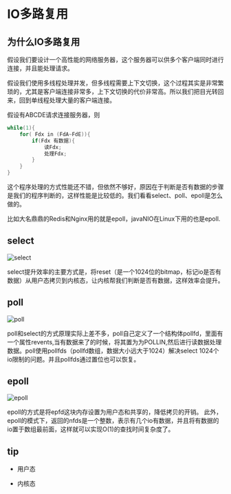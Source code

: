 # IO多路复用

## 为什么IO多路复用

假设我们要设计一个高性能的网络服务器，这个服务器可以供多个客户端同时进行连接，并且能处理请求。

假设我们使用多线程处理并发，但多线程需要上下文切换，这个过程其实是非常繁琐的，尤其是客户端连接非常多，上下文切换的代价非常高。所以我们把目光转回来，回到单线程处理大量的客户端连接。

假设有ABCDE请求连接服务器，则
```c
while(1){
    for( Fdx in (FdA~FdE)){
        if(Fdx 有数据){
            读Fdx;
            处理Fdx;
        }
    }
}
```

这个程序处理的方式性能还不错，但依然不够好，原因在于判断是否有数据的步骤是我们的程序判断的，这样性能是比较低的。我们看看select、poll、epoll是怎么做的。

比如大名鼎鼎的Redis和Nginx用的就是epoll，javaNIO在Linux下用的也是epoll.

## select

![select](https://note.obs.cn-north-4.myhuaweicloud.com/select.png)

select提升效率的主要方式是，将reset（是一个1024位的bitmap，标记io是否有数据）从用户态拷贝到内核态，让内核帮我们判断是否有数据，这样效率会提升。

## poll

![poll](https://note.obs.cn-north-4.myhuaweicloud.com/poll.png)

poll和select的方式原理实际上差不多，poll自己定义了一个结构体pollfd，里面有一个属性revents,当有数据来了的时候，将其置为为POLLIN,然后进行读数据处理数据。poll使用pollfds（pollfd数组，数据大小远大于1024）解决select 1024个io限制的问题。并且pollfds通过置位也可以恢复。


## epoll

![epoll](https://note.obs.cn-north-4.myhuaweicloud.com/epoll.png)

epoll的方式是将epfd这块内存设置为用户态和共享的，降低拷贝的开销。
此外，epoll的模式下，返回的nfds是一个整数，表示有几个io有数据，并且将有数据的io置于数组最前面，这样就可以实现O(1)的查找时间复杂度了。





## tip

- 用户态

- 内核态





